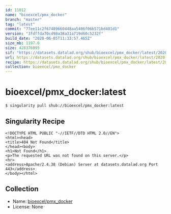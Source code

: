 ```yaml
---
id: 11012
name: "bioexcel/pmx_docker"
branch: "master"
tag: "latest"
commit: "77ee11c2f67489660448aa5406f06b571bd401d1"
version: "3fdffda70cd98a38a31a719d60c5232f"
build_date: "2020-06-05T11:33:57.465Z"
size_mb: 1197.0
size: 428376095
sif: "https://datasets.datalad.org/shub/bioexcel/pmx_docker/latest/2020-06-05-77ee11c2-3fdffda7/3fdffda70cd98a38a31a719d60c5232f.sif"
url: https://datasets.datalad.org/shub/bioexcel/pmx_docker/latest/2020-06-05-77ee11c2-3fdffda7/
recipe: https://datasets.datalad.org/shub/bioexcel/pmx_docker/latest/2020-06-05-77ee11c2-3fdffda7/Singularity
collection: bioexcel/pmx_docker
---
```


# bioexcel/pmx_docker:latest

```bash
$ singularity pull shub://bioexcel/pmx_docker:latest
```

## Singularity Recipe

```singularity
<!DOCTYPE HTML PUBLIC "-//IETF//DTD HTML 2.0//EN">
<html><head>
<title>404 Not Found</title>
</head><body>
<h1>Not Found</h1>
<p>The requested URL was not found on this server.</p>
<hr>
<address>Apache/2.4.38 (Debian) Server at datasets.datalad.org Port 443</address>
</body></html>
```

## Collection

 - Name: [bioexcel/pmx_docker](https://github.com/bioexcel/pmx_docker)
 - License: None

